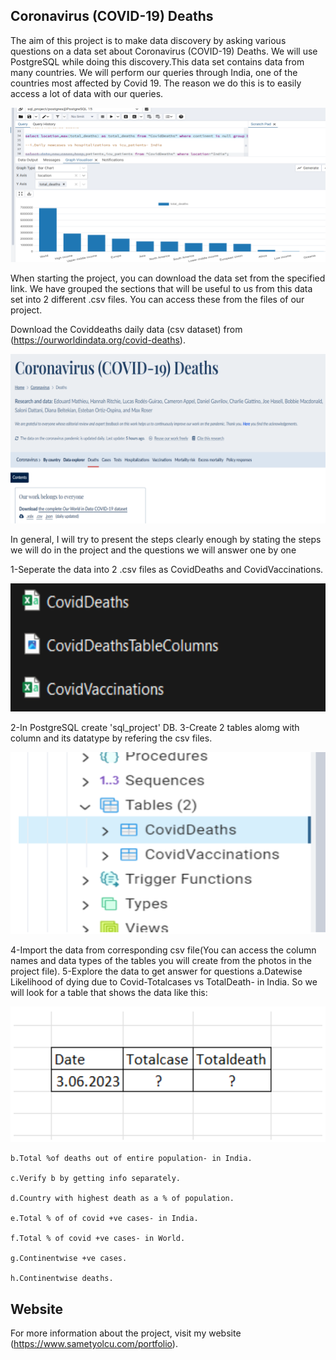 
## Coronavirus (COVID-19) Deaths

The aim of this project is to make data discovery by asking various questions on a data set about Coronavirus (COVID-19) Deaths. We will use PostgreSQL while doing this discovery.This data set contains data from many countries. We will perform our queries through India, one of the countries most affected by Covid 19. The reason we do this is to easily access a lot of data with our queries.

![Resim Açıklaması](covid3.png)

When starting the project, you can download the data set from the specified link. We have grouped the sections that will be useful to us from this data set into 2 different .csv files. You can access these from the files of our project.

Download the Coviddeaths daily data (csv dataset) from (https://ourworldindata.org/covid-deaths).

![Resim Açıklaması](covid4.png)

In general, I will try to present the steps clearly enough by stating the steps we will do in the project and the questions we will answer one by one

1-Seperate the data into 2 .csv files as CovidDeaths and CovidVaccinations.

![Resim Açıklaması](covid5.png)

2-In PostgreSQL create 'sql_project' DB.
3-Create 2 tables alomg with column and its datatype by refering the csv files.

 ![Resim Açıklaması](covid1.png)

4-Import the data from corresponding csv file(You can access the column names and data types of the tables you will create from the photos in the project file).
5-Explore the data to get answer for questions
    a.Datewise Likelihood of dying due to Covid-Totalcases vs TotalDeath- in India.
    So we will look for a table that shows the data like this:

![Resim Açıklaması](covid.png)

    b.Total %of deaths out of entire population- in India.

    c.Verify b by getting info separately.

    d.Country with highest death as a % of population.

    e.Total % of of covid +ve cases- in India.

    f.Total % of covid +ve cases- in World.

    g.Continentwise +ve cases.
    
    h.Continentwise deaths.




## Website

For more information about the project, visit my website (https://www.sametyolcu.com/portfolio).